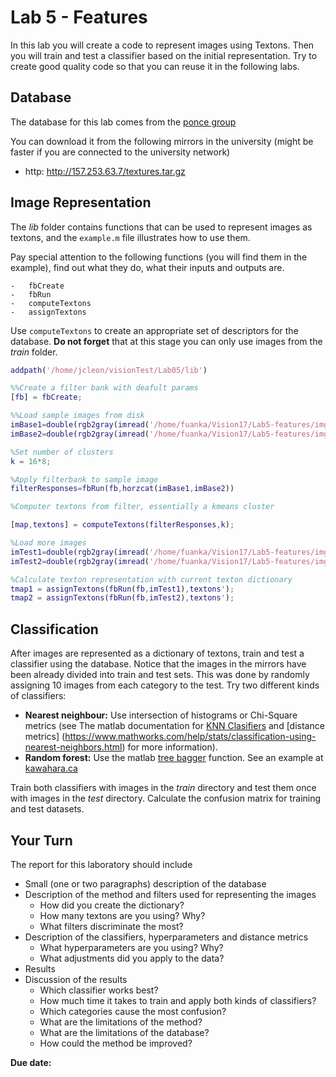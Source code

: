 
# Lab 5 - Features 

In this lab you will create a code to represent images using Textons. Then you will train and test a classifier based on the initial representation. 
Try to create good quality code so that you can reuse it in the following labs.

## Database

The database for this lab comes from the [ponce group](http://www-cvr.ai.uiuc.edu/ponce_grp/data/)

You can download it from the following mirrors in the university (might be faster if you are connected to the university network)

-   http: http://157.253.63.7/textures.tar.gz
    
## Image Representation

The *lib* folder contains functions that can be used to represent images as textons, and
the ``example.m`` file illustrates how to use them. 

Pay special attention to the following functions (you will find them in the example), find out what they do, what their inputs and outputs are.

    -   fbCreate
    -   fbRun
    -   computeTextons
    -   assignTextons

Use ``computeTextons`` to create an appropriate set of descriptors for the database. **Do not forget** that at this stage you can only use images from the *train* folder.

```Matlab
addpath('/home/jcleon/visionTest/Lab05/lib')

%%Create a filter bank with deafult params
[fb] = fbCreate;

%%Load sample images from disk
imBase1=double(rgb2gray(imread('/home/fuanka/Vision17/Lab5-features/img/person1.bmp')))/255;
imBase2=double(rgb2gray(imread('/home/fuanka/Vision17/Lab5-features/img/goat1.bmp')))/255;

%Set number of clusters
k = 16*8;

%Apply filterbank to sample image
filterResponses=fbRun(fb,horzcat(imBase1,imBase2))

%Computer textons from filter, essentially a kmeans cluster

[map,textons] = computeTextons(filterResponses,k);

%Load more images
imTest1=double(rgb2gray(imread('/home/fuanka/Vision17/Lab5-features/img/person2.bmp')))/255;
imTest2=double(rgb2gray(imread('/home/fuanka/Vision17/Lab5-features/img/goat2.bmp')))/255;

%Calculate texton representation with current texton dictionary
tmap1 = assignTextons(fbRun(fb,imTest1),textons');
tmap2 = assignTextons(fbRun(fb,imTest2),textons');
```
    
## Classification

After images are represented as a dictionary of textons, train and test a classifier using the database. Notice that the images in the mirrors have been already divided into train and test sets. This was done by randomly assigning 10 images from each category to the test. Try two different kinds of classifiers:

-   **Nearest neighbour:** Use intersection of histograms or Chi-Square metrics (see The matlab documentation for  [KNN Clasifiers](https://www.mathworks.com/help/stats/classification-using-nearest-neighbors.html#btap7k2) and [distance metrics] (https://www.mathworks.com/help/stats/classification-using-nearest-neighbors.html)
    for more information).
-   **Random forest:** Use the matlab [tree bagger](http://www.mathworks.com/help/stats/treebagger.html) function. See an example at [kawahara.ca](http://kawahara.ca/matlab-treebagger-example/)

Train both classifiers with images in the *train* directory and test them once with images in the *test* directory. Calculate the confusion matrix for training and test datasets. 

## Your Turn

The report for this laboratory should include

-   Small (one or two paragraphs) description of the database
-   Description of the method and filters used for representing the images
    -   How did you create the dictionary?
    -   How many textons are you using? Why?
    -   What filters discriminate the most?
-   Description of the classifiers, hyperparameters and distance metrics
    -   What hyperparameters are you using? Why?
    -   What adjustments did you apply to the data?
-   Results
-   Discussion of the results
    -   Which classifier works best?
    -   How much time it takes to train and apply both kinds of classifiers?
    -   Which categories cause the most confusion?
    -   What are the limitations of the method?
    -   What are the limitations of the database?
    -   How could the method be improved?

         

**Due date:**


